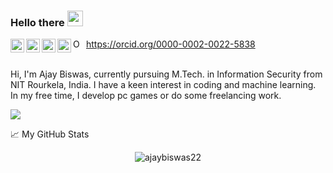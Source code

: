 ### Hello there <img src="https://media.giphy.com/media/hvRJCLFzcasrR4ia7z/giphy.gif" width="25px">
<a href="https://www.linkedin.com/in/ajaybiswas22/">
  <img align="left" alt="Ajay's LinkedIN" width="22px" src="https://raw.githubusercontent.com/peterthehan/peterthehan/master/assets/linkedin.svg" />
</a>

<a href="https://www.quora.com/profile/Ajay-Biswas-7/">
  <img align="left" alt="Ajay's Quora" width="22px" src="https://qsfs.fs.quoracdn.net/-4-images.favicon.ico-26-ebf6a9e7f7b4576d.ico"/>
</a>

<a href="https://www.hackerrank.com/ajaybiswas22/">
  <img align="left" alt="Ajay's HackerRank" width="22px" src="https://hrcdn.net/community-frontend/assets/favicon-ddc852f75a.png" />
</a>

<a href="https://www.tinkercad.com/users/76O66sVOPYW-ajay-biswas/">
  <img align="left" alt="Ajay's Tinkercad" width="22px" src="https://www.tinkercad.com/img/favicon.ico" />
</a>

<div itemscope itemtype="https://schema.org/Person"><a itemprop="sameAs" content="https://orcid.org/0000-0002-0022-5838" href="https://orcid.org/0000-0002-0022-5838" target="orcid.widget" rel="me noopener noreferrer" style="vertical-align:top;"><img src="https://orcid.org/sites/default/files/images/orcid_16x16.png" style="width:1em;margin-right:.5em;" alt="ORCID iD icon">https://orcid.org/0000-0002-0022-5838</a></div>

<br />

Hi, I'm Ajay Biswas, currently pursuing M.Tech. in Information Security from NIT Rourkela, India. I have a keen interest in coding and machine learning. In my free time, I develop pc games or do some freelancing work.

![](https://visitor-badge.glitch.me/badge?page_id=ajaybiswas22.ajaybiswas22)

📈 My GitHub Stats

<p align="center"> <img src="https://github-readme-stats.vercel.app/api?username=ajaybiswas22&show_icons=true&theme=gotham" alt="ajaybiswas22" />
